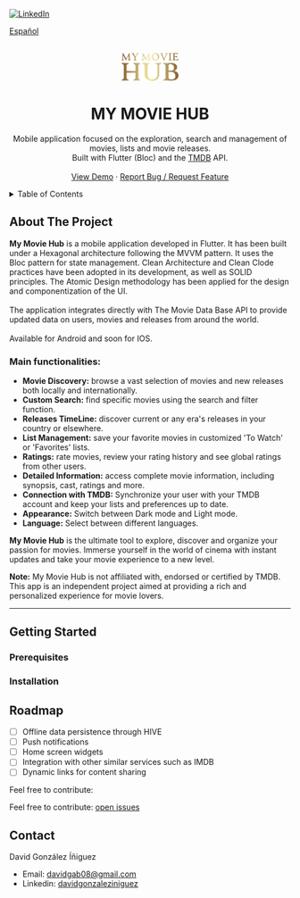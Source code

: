 [![LinkedIn][linkedin-shield]][linkedin-url]

[Español](README-es.md)

<!-- PROJECT LOGO -->
<br />
<div align="center">                                
  
  <img src="my_movie_hub/assets/pngs/mmh_logo.png" alt="Logo" height="50">
  <h1 align="center">MY MOVIE HUB</h1>
  <p align="center">
    Mobile application focused on the exploration, search and management of movies, lists and movie releases.
    <br />
    Built with Flutter (Bloc) and the <a href="https://developer.themoviedb.org/reference/intro/getting-started">TMDB</a> API.
    <br />
    <br />
    <a href="https://github.com/othneildrew/Best-README-Template">View Demo</a>
    ·
    <a href="https://github.com/davidgab98/my-movie-hub/issues">Report Bug / Request Feature</a>
  </p>
</div>



<!-- TABLE OF CONTENTS -->
<details>
  <summary>Table of Contents</summary>
  <ol>
    <li>
      <a href="#about-the-project">About The Project</a>
    </li>
    <li>
      <a href="#getting-started">Getting Started</a>
      <ul>
        <li><a href="#prerequisites">Prerequisites</a></li>
        <li><a href="#installation">Installation</a></li>
      </ul>
    </li>
    <li><a href="#roadmap">Roadmap</a></li>
    <li><a href="#contact">Contact</a></li>
  </ol>
</details>



<!-- ABOUT THE PROJECT -->
## About The Project

**My Movie Hub** is a mobile application developed in Flutter. It has been built under a Hexagonal architecture following the MVVM pattern. It uses the Bloc pattern for state management. Clean Architecture and Clean Clode practices have been adopted in its development, as well as SOLID principles. The Atomic Design methodology has been applied for the design and componentization of the UI.
<br />
<br />
The application integrates directly with The Movie Data Base API to provide updated data on users, movies and releases from around the world. 
<br />
<br />
Available for Android and soon for IOS.

### Main functionalities:

- **Movie Discovery:** browse a vast selection of movies and new releases both locally and internationally.
- **Custom Search:** find specific movies using the search and filter function.
- **Releases TimeLine:** discover current or any era's releases in your country or elsewhere.
- **List Management:** save your favorite movies in customized 'To Watch' or 'Favorites' lists. 
- **Ratings:** rate movies, review your rating history and see global ratings from other users.
- **Detailed Information:** access complete movie information, including synopsis, cast, ratings and more.
- **Connection with TMDB:** Synchronize your user with your TMDB account and keep your lists and preferences up to date.
- **Appearance:** Switch between Dark mode and Light mode.
- **Language:** Select between different languages.

**My Movie Hub** is the ultimate tool to explore, discover and organize your passion for movies. Immerse yourself in the world of cinema with instant updates and take your movie experience to a new level.

**Note:** My Movie Hub is not affiliated with, endorsed or certified by TMDB. This app is an independent project aimed at providing a rich and personalized experience for movie lovers.

---

<!-- GETTING STARTED -->
## Getting Started


### Prerequisites


### Installation


<!-- ROADMAP -->
## Roadmap

- [ ] Offline data persistence through HIVE
- [ ] Push notifications
- [ ] Home screen widgets
- [ ] Integration with other similar services such as IMDB
- [ ] Dynamic links for content sharing

Feel free to contribute:

Feel free to contribute: [open issues](https://github.com/davidgab98/my-movie-hub/issues)

<!-- CONTACT -->
## Contact

David González Íñiguez 
- Email: davidgab08@gmail.com
- Linkedin: [davidgonzaleziniguez](https://linkedin.com/in/davidgonzaleziniguez)


<!-- MARKDOWN LINKS & IMAGES -->
<!-- https://www.markdownguide.org/basic-syntax/#reference-style-links -->
[linkedin-shield]: https://img.shields.io/badge/-LinkedIn-black.svg?style=for-the-badge&logo=linkedin&colorB=555
[linkedin-url]: https://linkedin.com/in/davidgonzaleziniguez
[product-screenshot]: images/screenshot.png
[Next.js]: https://img.shields.io/badge/next.js-000000?style=for-the-badge&logo=nextdotjs&logoColor=white
[Next-url]: https://nextjs.org/
[React.js]: https://img.shields.io/badge/React-20232A?style=for-the-badge&logo=react&logoColor=61DAFB
[React-url]: https://reactjs.org/
[Vue.js]: https://img.shields.io/badge/Vue.js-35495E?style=for-the-badge&logo=vuedotjs&logoColor=4FC08D
[Vue-url]: https://vuejs.org/
[Angular.io]: https://img.shields.io/badge/Angular-DD0031?style=for-the-badge&logo=angular&logoColor=white
[Angular-url]: https://angular.io/
[Svelte.dev]: https://img.shields.io/badge/Svelte-4A4A55?style=for-the-badge&logo=svelte&logoColor=FF3E00
[Svelte-url]: https://svelte.dev/
[Laravel.com]: https://img.shields.io/badge/Laravel-FF2D20?style=for-the-badge&logo=laravel&logoColor=white
[Laravel-url]: https://laravel.com
[Bootstrap.com]: https://img.shields.io/badge/Bootstrap-563D7C?style=for-the-badge&logo=bootstrap&logoColor=white
[Bootstrap-url]: https://getbootstrap.com
[JQuery.com]: https://img.shields.io/badge/jQuery-0769AD?style=for-the-badge&logo=jquery&logoColor=white
[JQuery-url]: https://jquery.com 
